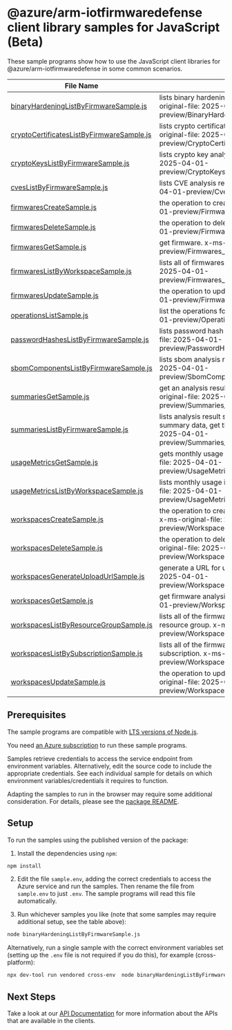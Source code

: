 # @azure/arm-iotfirmwaredefense client library samples for JavaScript (Beta)

These sample programs show how to use the JavaScript client libraries for @azure/arm-iotfirmwaredefense in some common scenarios.

| **File Name**                                                                       | **Description**                                                                                                                                                                                  |
| ----------------------------------------------------------------------------------- | ------------------------------------------------------------------------------------------------------------------------------------------------------------------------------------------------ |
| [binaryHardeningListByFirmwareSample.js][binaryhardeninglistbyfirmwaresample]       | lists binary hardening analysis results of a firmware. x-ms-original-file: 2025-04-01-preview/BinaryHardening_ListByFirmware_MaximumSet_Gen.json                                                 |
| [cryptoCertificatesListByFirmwareSample.js][cryptocertificateslistbyfirmwaresample] | lists crypto certificate analysis results of a firmware. x-ms-original-file: 2025-04-01-preview/CryptoCertificates_ListByFirmware_MaximumSet_Gen.json                                            |
| [cryptoKeysListByFirmwareSample.js][cryptokeyslistbyfirmwaresample]                 | lists crypto key analysis results of a firmware. x-ms-original-file: 2025-04-01-preview/CryptoKeys_ListByFirmware_MaximumSet_Gen.json                                                            |
| [cvesListByFirmwareSample.js][cveslistbyfirmwaresample]                             | lists CVE analysis results of a firmware. x-ms-original-file: 2025-04-01-preview/Cves_ListByFirmware_MaximumSet_Gen.json                                                                         |
| [firmwaresCreateSample.js][firmwarescreatesample]                                   | the operation to create a firmware. x-ms-original-file: 2025-04-01-preview/Firmwares_Create_MaximumSet_Gen.json                                                                                  |
| [firmwaresDeleteSample.js][firmwaresdeletesample]                                   | the operation to delete a firmware. x-ms-original-file: 2025-04-01-preview/Firmwares_Delete_MaximumSet_Gen.json                                                                                  |
| [firmwaresGetSample.js][firmwaresgetsample]                                         | get firmware. x-ms-original-file: 2025-04-01-preview/Firmwares_Get_MaximumSet_Gen.json                                                                                                           |
| [firmwaresListByWorkspaceSample.js][firmwareslistbyworkspacesample]                 | lists all of firmwares inside a workspace. x-ms-original-file: 2025-04-01-preview/Firmwares_ListByWorkspace_MaximumSet_Gen.json                                                                  |
| [firmwaresUpdateSample.js][firmwaresupdatesample]                                   | the operation to update firmware. x-ms-original-file: 2025-04-01-preview/Firmwares_Update_MaximumSet_Gen.json                                                                                    |
| [operationsListSample.js][operationslistsample]                                     | list the operations for the provider x-ms-original-file: 2025-04-01-preview/Operations_List_MaximumSet_Gen.json                                                                                  |
| [passwordHashesListByFirmwareSample.js][passwordhasheslistbyfirmwaresample]         | lists password hash analysis results of a firmware. x-ms-original-file: 2025-04-01-preview/PasswordHashes_ListByFirmware_MaximumSet_Gen.json                                                     |
| [sbomComponentsListByFirmwareSample.js][sbomcomponentslistbyfirmwaresample]         | lists sbom analysis results of a firmware. x-ms-original-file: 2025-04-01-preview/SbomComponents_ListByFirmware_MaximumSet_Gen.json                                                              |
| [summariesGetSample.js][summariesgetsample]                                         | get an analysis result summary of a firmware by name. x-ms-original-file: 2025-04-01-preview/Summaries_Get_MaximumSet_Gen.json                                                                   |
| [summariesListByFirmwareSample.js][summarieslistbyfirmwaresample]                   | lists analysis result summary names of a firmware. To fetch the full summary data, get that summary by name. x-ms-original-file: 2025-04-01-preview/Summaries_ListByFirmware_MaximumSet_Gen.json |
| [usageMetricsGetSample.js][usagemetricsgetsample]                                   | gets monthly usage information for a workspace. x-ms-original-file: 2025-04-01-preview/UsageMetrics_Get_MaximumSet_Gen.json                                                                      |
| [usageMetricsListByWorkspaceSample.js][usagemetricslistbyworkspacesample]           | lists monthly usage information for a workspace. x-ms-original-file: 2025-04-01-preview/UsageMetrics_ListByWorkspace_MaximumSet_Gen.json                                                         |
| [workspacesCreateSample.js][workspacescreatesample]                                 | the operation to create or update a firmware analysis workspace. x-ms-original-file: 2025-04-01-preview/Workspaces_Create_MaximumSet_Gen.json                                                    |
| [workspacesDeleteSample.js][workspacesdeletesample]                                 | the operation to delete a firmware analysis workspace. x-ms-original-file: 2025-04-01-preview/Workspaces_Delete_MaximumSet_Gen.json                                                              |
| [workspacesGenerateUploadUrlSample.js][workspacesgenerateuploadurlsample]           | generate a URL for uploading a firmware image. x-ms-original-file: 2025-04-01-preview/Workspaces_GenerateUploadUrl_MaximumSet_Gen.json                                                           |
| [workspacesGetSample.js][workspacesgetsample]                                       | get firmware analysis workspace. x-ms-original-file: 2025-04-01-preview/Workspaces_Get_MaximumSet_Gen.json                                                                                       |
| [workspacesListByResourceGroupSample.js][workspaceslistbyresourcegroupsample]       | lists all of the firmware analysis workspaces in the specified resource group. x-ms-original-file: 2025-04-01-preview/Workspaces_ListByResourceGroup_MaximumSet_Gen.json                         |
| [workspacesListBySubscriptionSample.js][workspaceslistbysubscriptionsample]         | lists all of the firmware analysis workspaces in the specified subscription. x-ms-original-file: 2025-04-01-preview/Workspaces_ListBySubscription_MaximumSet_Gen.json                            |
| [workspacesUpdateSample.js][workspacesupdatesample]                                 | the operation to update a firmware analysis workspaces. x-ms-original-file: 2025-04-01-preview/Workspaces_Update_MaximumSet_Gen.json                                                             |

## Prerequisites

The sample programs are compatible with [LTS versions of Node.js](https://github.com/nodejs/release#release-schedule).

You need [an Azure subscription][freesub] to run these sample programs.

Samples retrieve credentials to access the service endpoint from environment variables. Alternatively, edit the source code to include the appropriate credentials. See each individual sample for details on which environment variables/credentials it requires to function.

Adapting the samples to run in the browser may require some additional consideration. For details, please see the [package README][package].

## Setup

To run the samples using the published version of the package:

1. Install the dependencies using `npm`:

```bash
npm install
```

2. Edit the file `sample.env`, adding the correct credentials to access the Azure service and run the samples. Then rename the file from `sample.env` to just `.env`. The sample programs will read this file automatically.

3. Run whichever samples you like (note that some samples may require additional setup, see the table above):

```bash
node binaryHardeningListByFirmwareSample.js
```

Alternatively, run a single sample with the correct environment variables set (setting up the `.env` file is not required if you do this), for example (cross-platform):

```bash
npx dev-tool run vendored cross-env  node binaryHardeningListByFirmwareSample.js
```

## Next Steps

Take a look at our [API Documentation][apiref] for more information about the APIs that are available in the clients.

[binaryhardeninglistbyfirmwaresample]: https://github.com/Azure/azure-sdk-for-js/blob/main/sdk/iotfirmwaredefense/arm-iotfirmwaredefense/samples/v2-beta/javascript/binaryHardeningListByFirmwareSample.js
[cryptocertificateslistbyfirmwaresample]: https://github.com/Azure/azure-sdk-for-js/blob/main/sdk/iotfirmwaredefense/arm-iotfirmwaredefense/samples/v2-beta/javascript/cryptoCertificatesListByFirmwareSample.js
[cryptokeyslistbyfirmwaresample]: https://github.com/Azure/azure-sdk-for-js/blob/main/sdk/iotfirmwaredefense/arm-iotfirmwaredefense/samples/v2-beta/javascript/cryptoKeysListByFirmwareSample.js
[cveslistbyfirmwaresample]: https://github.com/Azure/azure-sdk-for-js/blob/main/sdk/iotfirmwaredefense/arm-iotfirmwaredefense/samples/v2-beta/javascript/cvesListByFirmwareSample.js
[firmwarescreatesample]: https://github.com/Azure/azure-sdk-for-js/blob/main/sdk/iotfirmwaredefense/arm-iotfirmwaredefense/samples/v2-beta/javascript/firmwaresCreateSample.js
[firmwaresdeletesample]: https://github.com/Azure/azure-sdk-for-js/blob/main/sdk/iotfirmwaredefense/arm-iotfirmwaredefense/samples/v2-beta/javascript/firmwaresDeleteSample.js
[firmwaresgetsample]: https://github.com/Azure/azure-sdk-for-js/blob/main/sdk/iotfirmwaredefense/arm-iotfirmwaredefense/samples/v2-beta/javascript/firmwaresGetSample.js
[firmwareslistbyworkspacesample]: https://github.com/Azure/azure-sdk-for-js/blob/main/sdk/iotfirmwaredefense/arm-iotfirmwaredefense/samples/v2-beta/javascript/firmwaresListByWorkspaceSample.js
[firmwaresupdatesample]: https://github.com/Azure/azure-sdk-for-js/blob/main/sdk/iotfirmwaredefense/arm-iotfirmwaredefense/samples/v2-beta/javascript/firmwaresUpdateSample.js
[operationslistsample]: https://github.com/Azure/azure-sdk-for-js/blob/main/sdk/iotfirmwaredefense/arm-iotfirmwaredefense/samples/v2-beta/javascript/operationsListSample.js
[passwordhasheslistbyfirmwaresample]: https://github.com/Azure/azure-sdk-for-js/blob/main/sdk/iotfirmwaredefense/arm-iotfirmwaredefense/samples/v2-beta/javascript/passwordHashesListByFirmwareSample.js
[sbomcomponentslistbyfirmwaresample]: https://github.com/Azure/azure-sdk-for-js/blob/main/sdk/iotfirmwaredefense/arm-iotfirmwaredefense/samples/v2-beta/javascript/sbomComponentsListByFirmwareSample.js
[summariesgetsample]: https://github.com/Azure/azure-sdk-for-js/blob/main/sdk/iotfirmwaredefense/arm-iotfirmwaredefense/samples/v2-beta/javascript/summariesGetSample.js
[summarieslistbyfirmwaresample]: https://github.com/Azure/azure-sdk-for-js/blob/main/sdk/iotfirmwaredefense/arm-iotfirmwaredefense/samples/v2-beta/javascript/summariesListByFirmwareSample.js
[usagemetricsgetsample]: https://github.com/Azure/azure-sdk-for-js/blob/main/sdk/iotfirmwaredefense/arm-iotfirmwaredefense/samples/v2-beta/javascript/usageMetricsGetSample.js
[usagemetricslistbyworkspacesample]: https://github.com/Azure/azure-sdk-for-js/blob/main/sdk/iotfirmwaredefense/arm-iotfirmwaredefense/samples/v2-beta/javascript/usageMetricsListByWorkspaceSample.js
[workspacescreatesample]: https://github.com/Azure/azure-sdk-for-js/blob/main/sdk/iotfirmwaredefense/arm-iotfirmwaredefense/samples/v2-beta/javascript/workspacesCreateSample.js
[workspacesdeletesample]: https://github.com/Azure/azure-sdk-for-js/blob/main/sdk/iotfirmwaredefense/arm-iotfirmwaredefense/samples/v2-beta/javascript/workspacesDeleteSample.js
[workspacesgenerateuploadurlsample]: https://github.com/Azure/azure-sdk-for-js/blob/main/sdk/iotfirmwaredefense/arm-iotfirmwaredefense/samples/v2-beta/javascript/workspacesGenerateUploadUrlSample.js
[workspacesgetsample]: https://github.com/Azure/azure-sdk-for-js/blob/main/sdk/iotfirmwaredefense/arm-iotfirmwaredefense/samples/v2-beta/javascript/workspacesGetSample.js
[workspaceslistbyresourcegroupsample]: https://github.com/Azure/azure-sdk-for-js/blob/main/sdk/iotfirmwaredefense/arm-iotfirmwaredefense/samples/v2-beta/javascript/workspacesListByResourceGroupSample.js
[workspaceslistbysubscriptionsample]: https://github.com/Azure/azure-sdk-for-js/blob/main/sdk/iotfirmwaredefense/arm-iotfirmwaredefense/samples/v2-beta/javascript/workspacesListBySubscriptionSample.js
[workspacesupdatesample]: https://github.com/Azure/azure-sdk-for-js/blob/main/sdk/iotfirmwaredefense/arm-iotfirmwaredefense/samples/v2-beta/javascript/workspacesUpdateSample.js
[apiref]: https://learn.microsoft.com/javascript/api/@azure/arm-iotfirmwaredefense?view=azure-node-preview
[freesub]: https://azure.microsoft.com/free/
[package]: https://github.com/Azure/azure-sdk-for-js/tree/main/sdk/iotfirmwaredefense/arm-iotfirmwaredefense/README.md
